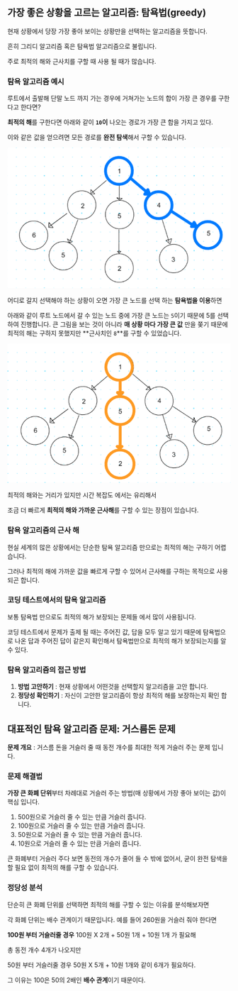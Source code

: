 ## 가장 좋은 상황을 고르는 알고리즘: 탐욕법(greedy)

현재 상황에서 당장 가장 좋아 보이는 상황만을 선택하는 알고리즘을 뜻합니다.

흔히 그리디 알고리즘 혹은 탐욕법 알고리즘으로 불립니다.

주로 최적의 해와 근사치를 구할 때 사용 될 때가 많습니다.

### 탐욕 알고리즘 예시

루트에서 출발해 단말 노드 까지 가는 경우에 거쳐가는 노드의 합이 가장 큰 경우를 구한다고 한다면?

**최적의 해**를 구한다면 아래와 같이 **`10`이** 나오는 경로가 가장 큰 합을 가지고 있다.

이와 같은 값을 얻으려면 모든 경로를 **완전 탐색**해서 구할 수 있습니다.

![greedy-idea1](images/greedy-idea1.png)

어디로 갈지 선택해야 하는 상황이 오면 가장 큰 노드를 선택 하는 **탐욕법을 이용**하면 

아래와 같이 루트 노드에서 갈 수 있는 노드 중에 가장 큰 노드는 `5`이기 때문에 5를 선택하여 진행합니다. 큰 그림을 보는 것이 아니라 **매 상황 마다 가장 큰 값** 만을 쫒기 때문에 최적의 해는 구하지 못했지만 **근사치인 `8`**를 구할 수 있었습니다.

![greedy-idea2](images/greedy-idea2.png)

최적의 해와는 거리가 있지만 시간 복잡도 에서는 유리해서

조금 더 빠르게 **최적의 해와 가까운 근사해**를 구할 수 있는 장점이 있습니다.

### 탐욕 알고리즘의 근사 해

현실 세계의 많은 상황에서는 단순한 탐욕 알고리즘 만으로는 최적의 해는 구하기 어렵습니다.

그러나 최적의 해에 가까운 값을 빠르게 구할 수 있어서 근사해를 구하는 목적으로 사용되곤 합니다.

### 코딩 테스트에서의 탐욕 알고리즘

보통 탐욕법 만으로도 최적의 해가 보장되는 문제들 에서 많이 사용됩니다.

코딩 테스트에서 문제가 출제 될 때는 주어진 값, 답을 모두 알고 있기 때문에 탐욕법으로 나온 답과 주어진 답이 같은지 확인해서 탐욕법만으로 최적의 해가 보장되는지를 알 수 있다.

### 탐욕 알고리즘의 접근 방법

1. **방법 고안하기** : 현재 상황에서 어떤것을 선택할지 알고리즘을 고안 합니다.
2. **정당성 확인하기** : 자신이 고안한 알고리즘이 항상 최적의 해를 보장하는지 확인 합니다.

## 대표적인 탐욕 알고리즘 문제: 거스름돈 문제

**문제 개요** : 거스름 돈을 거슬러 줄 때 동전 개수를 최대한 적게 거슬러 주는 문제 입니다.

### 문제 해결법

**가장 큰 화폐 단위**부터 차례대로 거슬러 주는 방법(매 상황에서 가장 좋아 보이는 값)이 핵심 입니다.

1. 500원으로 거슬러 줄 수 있는 만큼 거슬러 줍니다.
2. 100원으로 거슬러 줄 수 있는 만큼 거슬러 줍니다.
3. 50원으로 거슬러 줄 수 있는 만큼 거슬러 줍니다.
4. 10원으로 거슬러 줄 수 있는 만큼 거슬러 줍니다.

큰 화폐부터 거슬러 주다 보면 동전의 개수가 줄어 들 수 밖에 없어서, 굳이 완전 탐색을 할 필요 없이 최적의 해를 구할 수 있습니다.

### 정당성 분석

단순히 큰 화폐 단위를 선택하면 최적의 해를 구할 수 있는 이유를 분석해보자면

각 화폐 단위는 배수 관계이기 때문입니다. 예를 들어 260원을 거슬러 줘야 한다면

**100원 부터 거슬러줄 경우** 100원 X 2개 + 50원 1개 + 10원 1개 가 필요해

총 동전 개수 4개가 나오지만

50원 부터 거슬러줄 경우 50원 X 5개 + 10원 1개와 같이 6개가 필요하다.

그 이유는 100은 50의 2배인 **배수 관계**이기 때문이다.